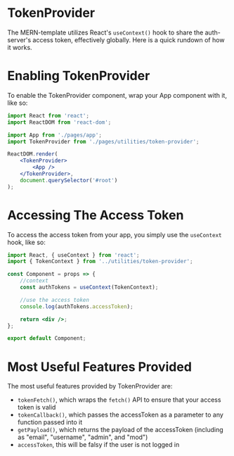 # TokenProvider

The MERN-template utilizes React's `useContext()` hook to share the auth-server's access token, effectively globally. Here is a quick rundown of how it works.

# Enabling TokenProvider

To enable the TokenProvider component, wrap your App component with it, like so:

```jsx
import React from 'react';
import ReactDOM from 'react-dom';

import App from './pages/app';
import TokenProvider from './pages/utilities/token-provider';

ReactDOM.render(
	<TokenProvider>
		<App />
	</TokenProvider>,
	document.querySelector('#root')
);
```

# Accessing The Access Token

To access the access token from your app, you simply use the `useContext` hook, like so:

```jsx
import React, { useContext } from 'react';
import { TokenContext } from '../utilities/token-provider';

const Component = props => {
	//context
	const authTokens = useContext(TokenContext);

	//use the access token
	console.log(authTokens.accessToken);

	return <div />;
};

export default Component;
```

# Most Useful Features Provided

The most useful features provided by TokenProvider are:

* `tokenFetch()`, which wraps the `fetch()` API to ensure that your access token is valid
* `tokenCallback()`, which passes the accessToken as a parameter to any function passed into it
* `getPayload()`, which returns the payload of the accessToken (including as "email", "username", "admin", and "mod")
* `accessToken`, this will be falsy if the user is not logged in

